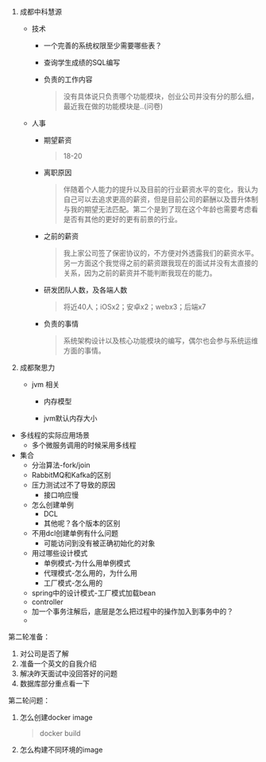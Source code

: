1. 成都中科慧源

   * 技术

     * 一个完善的系统权限至少需要哪些表？

     * 查询学生成绩的SQL编写

     * 负责的工作内容

       > 没有具体说只负责哪个功能模块，创业公司并没有分的那么细，最近我在做的功能模块是..(问卷)

   * 人事

     * 期望薪资

       > 18-20

     * 离职原因

       > 伴随着个人能力的提升以及目前的行业薪资水平的变化，我认为自己可以去追求更高的薪资，但是目前公司的薪酬以及晋升体制与我的期望无法匹配。第二个是到了现在这个年龄也需要考虑看是否有其他的更好的更有前景的行业。

     * 之前的薪资

       > 我上家公司签了保密协议的，不方便对外透露我们的薪资水平。另一方面这个我觉得之前的薪资跟我现在的面试并没有太直接的关系，因为之前的薪资并不能判断我现在的能力。

     * 研发团队人数，及各端人数

       > 将近40人；iOSx2；安卓x2；webx3；后端x7

     * 负责的事情

       > 系统架构设计以及核心功能模块的编写，偶尔也会参与系统运维方面的事情。

2. 成都聚思力

   * jvm 相关

     * 内存模型

     * jvm默认内存大小
* 多线程的实际应用场景
     * 多个微服务调用的时候采用多线程
* 集合
   * 分治算法-fork/join
   * RabbitMQ和Kafka的区别
   * 压力测试过不了导致的原因
     * 接口响应慢
   * 怎么创建单例
     * DCL
     * 其他呢？各个版本的区别
   * 不用dcl创建单例有什么问题
     * 可能访问到没有被正确初始化的对象
   * 用过哪些设计模式
     * 单例模式-为什么用单例模式
     * 代理模式-怎么用的，为什么用
     * 工厂模式-怎么用的
   * spring中的设计模式-工厂模式加载bean
   * controller
   * 加一个事务注解后，底层是怎么把过程中的操作加入到事务中的？
   * 
   

第二轮准备：

1. 对公司是否了解
2. 准备一个英文的自我介绍
3. 解决昨天面试中没回答好的问题
4. 数据库部分重点看一下



第二轮问题：

1. 怎么创建docker image

   > docker build

2. 怎么构建不同环境的image

   > 

​       